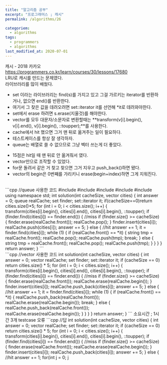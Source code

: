 ```yaml
---
title: "알고리즘 공부"
excerpt: "프로그래머스 ; 캐시"
permalink: /algorithms/26

categoriem:
  - algorithms
tags:
  - programmers
  - algorithms
last_modified_at: 2020-07-01
---
```


캐시 - 2018 카카오  
<https://programmers.co.kr/learn/courses/30/lessons/17680>  
LRU로 캐시를 만드는 문제였다.  
라이브러리를 많이 배웠다.  
- set 이라는 라이브러리는 find(s)를 가지고 있고 그걸 가르키는 iterator를 반환하거나, 없으면 end()를 반환한다.  
- 여기서 그 찾은 값을 데려오려면 set<string>::iterator it를 선언해 *it로 데려와야한다.   
- set에서 erase 하려면 s.erase(지울것)를 해야한다.  
- vector<string>를 모두 대문자/소문자로 변환할때는 **transform(v[i].begin(), v[i].end(), v[i].begin(), ::toupper);**를 사용한다.  
- cache에서 hit 했으면 그거 맨 뒤로 옮겨주는 일이 필요하다.  
- 테스트케이스를 항상 잘 생각하자.  
- queue는 배열로 쓸 수 없으므로 그냥 벡터 쓰는게 더 좋았다.  
+ 15점은 hit일 때 맨 뒤로 안 옮겨줘서 였다.  
+ vector만으로 조작할 수 있었다.  
+ for문 돌려서 같은 거 찾고 찾으면 그거 지우고 push_back()하면 됐다.  
+ vector의 begin은 0번째를 가리키니 erase(begin+index)하면 그게 지워진다.  

<br>
```cpp
//queue 사용한 코드
#include <algorithm>
#include <queue>
#include <set>
#include <string>
#include <vector>
using namespace std;
int solution(int cacheSize, vector<string> cities) {
    int answer = 0;
    queue<string> realCache;
    set<string> finder;
    set<string>::iterator it;
    if(cacheSize==0)return cities.size()*5;
    for (int i = 0; i < cities.size(); i++) {
        transform(cities[i].begin(), cities[i].end(), cities[i].begin(), ::toupper);
        if (finder.find(cities[i]) == finder.end()) {  //miss
            if (finder.size() >= cacheSize) {
                finder.erase(realCache.front());
                realCache.pop();
            }
            finder.insert(cities[i]);
            realCache.push(cities[i]);
            answer += 5;
        } else {  //hit
            answer += 1;
            it = finder.find(cities[i]);
            while (1) {
                if (realCache.front() == *it) {
                    string tmp = realCache.front();
                    realCache.pop();
                    realCache.push(tmp);
                    break;
                } else {
                    string tmp = realCache.front();
                    realCache.pop();
                    realCache.push(tmp);
                }
            }
        }
    }
    return answer;
}
```
<br>
```cpp
//vector 사용한 코드
int solution(int cacheSize, vector<string> cities) {
    int answer = 0;
    vector<string> realCache;
    set<string> finder;
    set<string>::iterator it;
    if (cacheSize == 0) return cities.size() * 5;
    for (int i = 0; i < cities.size(); i++) {
        transform(cities[i].begin(), cities[i].end(), cities[i].begin(), ::toupper);
        if (finder.find(cities[i]) == finder.end()) {  //miss
            if (finder.size() >= cacheSize) {
                finder.erase(realCache.front());
                realCache.erase(realCache.begin());
            }
            finder.insert(cities[i]);
            realCache.push_back(cities[i]);
            answer += 5;
        } else {  //hit
            answer += 1;
            it = finder.find(cities[i]);
            while (1) {
                if (realCache.front() == *it) {
                    realCache.push_back(realCache.front());
                    realCache.erase(realCache.begin());
                    break;
                } else {
                    realCache.push_back(realCache.front());
                    realCache.erase(realCache.begin());
                }
            }
        }
    }
    return answer;
}
```
소요시간 ; 1시간 
3개 testcase 오류
```cpp
//답
int solution(int cacheSize, vector<string> cities) {
    int answer = 0;
    vector<string> realCache;
    set<string> finder;
    set<string>::iterator it;
    if (cacheSize == 0) return cities.size() * 5;
    for (int i = 0; i < cities.size(); i++) {
        transform(cities[i].begin(), cities[i].end(), cities[i].begin(), ::toupper);
        if (finder.find(cities[i]) == finder.end()) {  //miss
            if (finder.size() >= cacheSize) {
                finder.erase(realCache.front());
                realCache.erase(realCache.begin());
            }
            finder.insert(cities[i]);
            realCache.push_back(cities[i]);
            answer += 5;
        } else {  //hit
            answer += 1;
            for(int j = 0; j <realCache.size();j++){
                if(cities[i]==realCache[j]){
                    realCache.erase(realCache.begin()+j);
                    realCache.push_back(cities[i]);
                }
            }
        }
    }
    return answer;
}
```
소요시간 ; 15분
hit일때 뒤로 밀기 오류